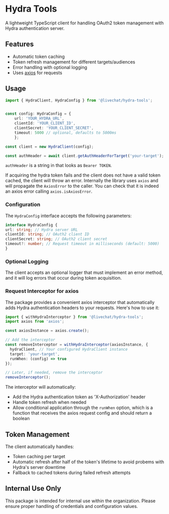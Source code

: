 # Hydra Tools

A lightweight TypeScript client for handling OAuth2 token management with Hydra authentication server.

## Features

- Automatic token caching
- Token refresh management for different targets/audiences
- Error handling with optional logging
- Uses [axios](https://github.com/axios/axios) for requests

## Usage
``` typescript
import { HydraClient, HydraConfig } from '@livechat/hydra-tools';


const config: HydraConfig = {
    url: 'YOUR_HYDRA_URL',
    clientId: 'YOUR_CLIENT_ID',
    clientSecret: 'YOUR_CLIENT_SECRET',
    timeout: 5000 // optional, defaults to 5000ms
    };

const client = new HydraClient(config);

const authHeader = await client.getAuthHeaderForTarget('your-target');
```

`authHeader` is a string in that looks as `Bearer TOKEN`.

If acquiring the hydra token fails and the client does not have a valid token cached, the client will throw an error. Internally the library uses `axios` and will propagate the `AxiosError` to the caller. You can check that it is indeed an axios error calling `axios.isAxiosError`.

### Configuration

The `HydraConfig` interface accepts the following parameters:


``` typescript 
interface HydraConfig {
url: string; // Hydra server URL
clientId: string; // OAuth2 client ID
clientSecret: string; // OAuth2 client secret
timeout?: number; // Request timeout in milliseconds (default: 5000)
}
```


### Optional Logging

The client accepts an optional logger that must implement an error method, and it will log errors that occur during token acquisition. 


### Request Interceptor for axios

The package provides a convenient axios interceptor that automatically adds Hydra authentication headers to your requests. Here's how to use it:

```typescript
import { withHydraInterceptor } from '@livechat/hydra-tools';
import axios from 'axios';

const axiosInstance = axios.create();

// Add the interceptor
const removeInterceptor = withHydraInterceptor(axiosInstance, {
  hydraClient, // Your configured HydraClient instance
  target: 'your-target',
  runWhen: (config) => true 
});

// Later, if needed, remove the interceptor
removeInterceptor();
```

The interceptor will automatically:
- Add the Hydra authentication token as 'X-Authorization' header
- Handle token refresh when needed
- Allow conditional application through the `runWhen` option, which is a function that receives the axios request config and should return a boolean

## Token Management

The client automatically handles:
- Token caching per target
- Automatic refresh after half of the token's lifetime to avoid probems with Hydra's server downtime
- Fallback to cached tokens during failed refresh attempts

## Internal Use Only

This package is intended for internal use within the organization. Please ensure proper handling of credentials and configuration values.
